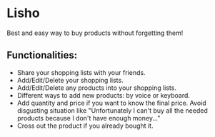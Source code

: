 # Lisho

Best and easy way to buy products without forgetting them!

## Functionalities:

* Share your shopping lists with your friends.
* Add/Edit/Delete your shopping lists.
* Add/Edit/Delete any products into your shopping lists.
* Different ways to add new products: by voice or keyboard.
* Add quantity and price if you want to know the final price. Avoid disgusting situation like "Unfortunately I can't buy all the needed products because I don't have enough money..."
* Cross out the product if you already bought it.